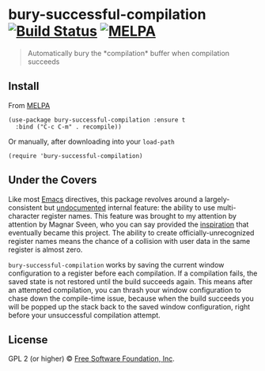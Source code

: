 # bury-successful-compilation [![Build Status](https://travis-ci.org/EricCrosson/bury-successful-compilation.svg?branch=master)](https://travis-ci.org/EricCrosson/bury-successful-compilation) [![MELPA](http://melpa.org/packages/bury-successful-compilation-badge.svg)](http://melpa.org/#/bury-successful-compilation)

> Automatically bury the \*compilation\* buffer when compilation succeeds

## Install

From [MELPA](https://melpa.org/)

``` {.sourceCode .lisp}
(use-package bury-successful-compilation :ensure t
  :bind ("C-c C-m" . recompile))
```

Or manually, after downloading into your `load-path`

``` {.sourceCode .lisp}
(require 'bury-successful-compilation)
```

## Under the Covers

Like most [Emacs](https://www.gnu.org/software/emacs/) directives,
this package revolves around a largely-consistent but
[undocumented](https://www.emacswiki.org/emacs/WindowsAndRegisters)
internal feature: the ability to use multi-character register
names. This feature was brought to my attention by attention by Magnar
Sveen, who you can say provided the
[inspiration](http://whattheemacsd.com/setup-magit.el-01.html) that
eventually became this project. The ability to create
officially-unrecognized register names means the chance of a collision
with user data in the same register is almost zero.

`bury-successful-compilation` works by saving the current window
configuration to a register before each compilation. If a compilation
fails, the saved state is not restored until the build succeeds
again. This means after an attempted compilation, you can thrash your
window configuration to chase down the compile-time issue, because
when the build succeeds you will be popped up the stack back to the
saved window configuration, right before your unsuccessful compilation
attempt.

<!-- ## Example -->

<!-- TODO -->

## License

GPL 2 (or higher) © [Free Software Foundation, Inc](http://www.fsf.org/about).
